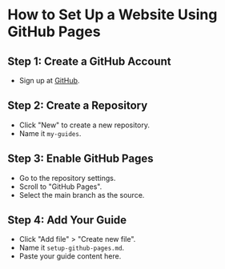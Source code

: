 # How to Set Up a Website Using GitHub Pages

## Step 1: Create a GitHub Account
- Sign up at [GitHub](https://github.com/).

## Step 2: Create a Repository
- Click "New" to create a new repository.
- Name it `my-guides`.

## Step 3: Enable GitHub Pages
- Go to the repository settings.
- Scroll to "GitHub Pages".
- Select the main branch as the source.

## Step 4: Add Your Guide
- Click "Add file" > "Create new file".
- Name it `setup-github-pages.md`.
- Paste your guide content here.
